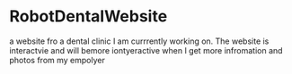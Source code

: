 # RobotDentalWebsite
a website fro a dental clinic I am currrently working on. The website is interactvie and will bemore iontyeractive when I get more infromation and photos from my empolyer
